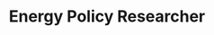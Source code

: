 ---
layout: work-with-us-layout

title: Energy Policy Researcher

description: At Fields of View, we design games and simulations to help make better public policy. One of our focus areas is energy policy. Our approach is to use gaming-simulations and generative simulations in the domain of energy, and there is significant new research being developed in this area<br><br>The energy policy researcher at Fields of View will be required to be comfortable with traditional energy modelling techniques as well as the latest in software and simulation tools. It is also expected that the researcher will be able to work with raw data and will be capable of designing and developing tools based on the new research, by working with the FoV team.<br><br>Fields of View is an interdisciplinary group - therefore, the researcher is expected to work with people from diverse backgrounds. The energy policy researcher will be working on multiple projects - therefore, ability to switch contexts, and deliver according to timelines is a must.<br><br>We are a not-for-profit research organisation and the position is based in Bangalore. Women candidates are encouraged to apply.<br><br>For details of remuneration and any other information, please mail <a href = "mailto:work@fieldsofview.in?subject=Application for the position of Programmer" class="mailid">work@fieldsofview.in</a> with your CV.

skills: <h5><b>Requirements&#58;</b></h5><ul><li>Being up-to- date with the latest technologies and concepts in energy policy.</li><li>Working with simulation tools such OSeMOSYS (Energy Modeling System), Energy Performance Indicator (EnPIv4.0), LEAP, Earth Analytics by SmartFootprint extension of ArcGIS, AnyLogic, NetLogo, etc. or open source alternatives.</li><li>Technical writing, ability to produce journal articles and technical reports.</li></ul><h5><b>Bonus points for&#58;</b></h5><ul><li>Proficiency in GIS tools such as QGIS, GRASS, ArcGIS, etc.</li><li>Ability to work with databases such as PostgreSQL and MySQL</li></ul>

ide: Energypolicyresearcher

tag: Energypolicyresearcher

category: jd

permalink: /projects/work-with-us/EnergyPolicyResearcher/
---